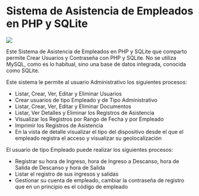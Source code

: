 # Sistema de Asistencia de Empleados en PHP y SQLite

<img src="Sistema%20de%20Asistencia%20de%20Empleados%20en%20PHP%20y%20SQLite.png">

Este Sistema de Asistencia de Empleados en PHP y SQLite que comparto permite Crear Usuarios y Contraseña con PHP y SQLite. No se utiliza MySQL, como es lo habitual, sino una base de datos integrada, conocida como SQLite.

<!-- wp:paragraph -->
<p>Este sistema le permite al usuario Administrativo los siguientes procesos:</p>
<!-- /wp:paragraph -->

<!-- wp:list {"type":"rich"} -->
<ul type="rich"><li>Listar, Crear, Ver, Editar y Eliminar Usuarios</li><li>Crear usuarios de tipo Empleado y de Tipo Administrativo</li><li>Listar, Crear, Ver, Editar y Eliminar Documentos</li><li>Listar, Ver Detalles y Eliminar los Registros de Asistencia</li><li>Visualizar los Registros por Rango de Fecha y por Empleado</li><li>Imprimir los Registros de Asistencia</li><li>En la vista de detalle visualizar el tipo del dispositivo desde el que el empleado registra el acceso y visualizar su geolocalización</li></ul>
<!-- /wp:list -->

<!-- wp:paragraph -->
<p>El usuario de tipo Empleado puede realizar los siguientes procesos:</p>
<!-- /wp:paragraph -->

<!-- wp:list -->
<ul><li>Registrar su hora de Ingreso, hora de Ingreso a Descanso, hora de Salida de Descanso y hora de Salida </li><li>Listar el registro de sus ingresos y salidas</li><li>Gestionar su cuenta de empleado, cambiar la contraseña de registro que en un principio es el código de empleado</li></ul>
<!-- /wp:list -->
